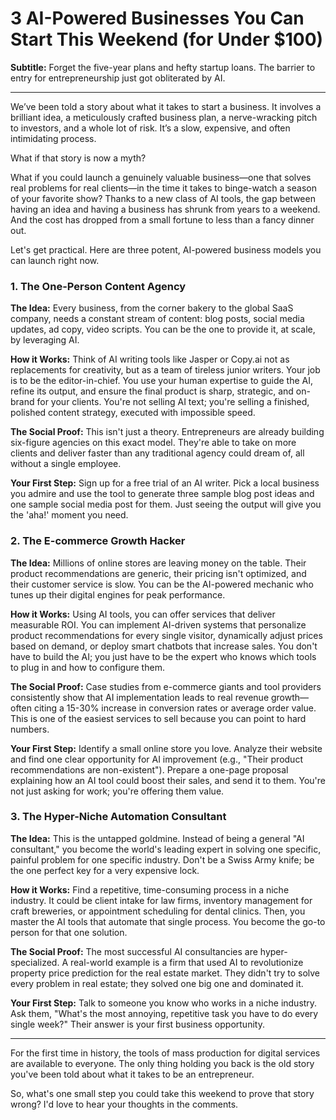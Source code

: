 # 3 AI-Powered Businesses You Can Start This Weekend (for Under $100)

**Subtitle:** Forget the five-year plans and hefty startup loans. The barrier to entry for entrepreneurship just got obliterated by AI.

---

We’ve been told a story about what it takes to start a business. It involves a brilliant idea, a meticulously crafted business plan, a nerve-wracking pitch to investors, and a whole lot of risk. It’s a slow, expensive, and often intimidating process.

What if that story is now a myth?

What if you could launch a genuinely valuable business—one that solves real problems for real clients—in the time it takes to binge-watch a season of your favorite show? Thanks to a new class of AI tools, the gap between having an idea and having a business has shrunk from years to a weekend. And the cost has dropped from a small fortune to less than a fancy dinner out.

Let's get practical. Here are three potent, AI-powered business models you can launch right now.

### 1. The One-Person Content Agency

**The Idea:** Every business, from the corner bakery to the global SaaS company, needs a constant stream of content: blog posts, social media updates, ad copy, video scripts. You can be the one to provide it, at scale, by leveraging AI.

**How it Works:** Think of AI writing tools like Jasper or Copy.ai not as replacements for creativity, but as a team of tireless junior writers. Your job is to be the editor-in-chief. You use your human expertise to guide the AI, refine its output, and ensure the final product is sharp, strategic, and on-brand for your clients. You're not selling AI text; you're selling a finished, polished content strategy, executed with impossible speed.

**The Social Proof:** This isn't just a theory. Entrepreneurs are already building six-figure agencies on this exact model. They're able to take on more clients and deliver faster than any traditional agency could dream of, all without a single employee.

**Your First Step:** Sign up for a free trial of an AI writer. Pick a local business you admire and use the tool to generate three sample blog post ideas and one sample social media post for them. Just seeing the output will give you the 'aha!' moment you need.

### 2. The E-commerce Growth Hacker

**The Idea:** Millions of online stores are leaving money on the table. Their product recommendations are generic, their pricing isn't optimized, and their customer service is slow. You can be the AI-powered mechanic who tunes up their digital engines for peak performance.

**How it Works:** Using AI tools, you can offer services that deliver measurable ROI. You can implement AI-driven systems that personalize product recommendations for every single visitor, dynamically adjust prices based on demand, or deploy smart chatbots that increase sales. You don't have to build the AI; you just have to be the expert who knows which tools to plug in and how to configure them.

**The Social Proof:** Case studies from e-commerce giants and tool providers consistently show that AI implementation leads to real revenue growth—often citing a 15-30% increase in conversion rates or average order value. This is one of the easiest services to sell because you can point to hard numbers.

**Your First Step:** Identify a small online store you love. Analyze their website and find one clear opportunity for AI improvement (e.g., "Their product recommendations are non-existent"). Prepare a one-page proposal explaining how an AI tool could boost their sales, and send it to them. You're not just asking for work; you're offering them value.

### 3. The Hyper-Niche Automation Consultant

**The Idea:** This is the untapped goldmine. Instead of being a general "AI consultant," you become the world's leading expert in solving one specific, painful problem for one specific industry. Don't be a Swiss Army knife; be the one perfect key for a very expensive lock.

**How it Works:** Find a repetitive, time-consuming process in a niche industry. It could be client intake for law firms, inventory management for craft breweries, or appointment scheduling for dental clinics. Then, you master the AI tools that automate that single process. You become the go-to person for that one solution.

**The Social Proof:** The most successful AI consultancies are hyper-specialized. A real-world example is a firm that used AI to revolutionize property price prediction for the real estate market. They didn't try to solve every problem in real estate; they solved one big one and dominated it.

**Your First Step:** Talk to someone you know who works in a niche industry. Ask them, "What's the most annoying, repetitive task you have to do every single week?" Their answer is your first business opportunity.

---

For the first time in history, the tools of mass production for digital services are available to everyone. The only thing holding you back is the old story you've been told about what it takes to be an entrepreneur.

So, what's one small step you could take this weekend to prove that story wrong? I'd love to hear your thoughts in the comments.

